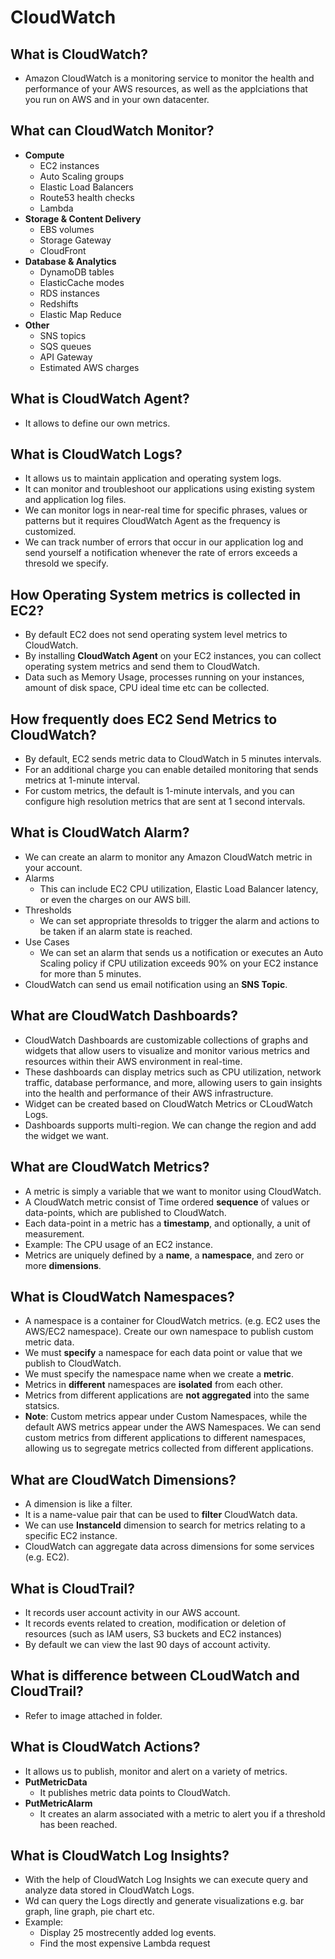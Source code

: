 # CloudWatch

## What is CloudWatch?

- Amazon CloudWatch is a monitoring service to monitor the health and performance of your AWS resources, as well as the applciations that you run on AWS and in your own datacenter.

## What can CloudWatch Monitor?

- **Compute**
  - EC2 instances
  - Auto Scaling groups
  - Elastic Load Balancers
  - Route53 health checks
  - Lambda
- **Storage & Content Delivery**
  - EBS volumes
  - Storage Gateway
  - CloudFront
- **Database & Analytics**
  - DynamoDB tables
  - ElasticCache modes
  - RDS instances
  - Redshifts
  - Elastic Map Reduce
- **Other**
  - SNS topics
  - SQS queues
  - API Gateway
  - Estimated AWS charges

## What is CloudWatch Agent?

- It allows to define our own metrics.

## What is CloudWatch Logs?

- It allows us to maintain application and operating system logs.
- It can monitor and troubleshoot our applications using existing system and application log files.
- We can monitor logs in near-real time for specific phrases, values or patterns but it requires CloudWatch Agent as the frequency is customized.
- We can track number of errors that occur in our application log and send yourself a notification whenever the rate of errors exceeds a thresold we specify.

## How Operating System metrics is collected in EC2?

- By default EC2 does not send operating system level metrics to CloudWatch.
- By installing **CloudWatch Agent** on your EC2 instances, you can collect operating system metrics and send them to CloudWatch.
- Data such as Memory Usage, processes running on your instances, amount of disk space, CPU ideal time etc can be collected.

## How frequently does EC2 Send Metrics to CloudWatch?

- By default, EC2 sends metric data to CloudWatch in 5 minutes intervals.
- For an additional charge you can enable detailed monitoring that sends metrics at 1-minute interval.
- For custom metrics, the default is 1-minute intervals, and you can configure high resolution metrics that are sent at 1 second intervals.

## What is CloudWatch Alarm?

- We can create an alarm to monitor any Amazon CloudWatch metric in your account.
- Alarms
  - This can include EC2 CPU utilization, Elastic Load Balancer latency, or even the charges on our AWS bill.
- Thresholds
  - We can set appropriate thresolds to trigger the alarm and actions to be taken if an alarm state is reached.
- Use Cases
  - We can set an alarm that sends us a notification or executes an Auto Scaling policy if CPU utilization exceeds 90% on your EC2 instance for more than 5 minutes.
- CloudWatch can send us email notification using an **SNS Topic**.


## What are CloudWatch Dashboards?

- CloudWatch Dashboards are customizable collections of graphs and widgets that allow users to visualize and monitor various metrics and resources within their AWS environment in real-time.
- These dashboards can display metrics such as CPU utilization, network traffic, database performance, and more, allowing users to gain insights into the health and performance of their AWS infrastructure.
- Widget can be created based on CloudWatch Metrics or CLoudWatch Logs.
- Dashboards supports multi-region. We can change the region and add the widget we want.

## What are CloudWatch Metrics?

- A metric is simply a variable that we want to monitor using CloudWatch.
- A CloudWatch metric consist of Time ordered **sequence** of values or data-points, which are published to CloudWatch.
- Each data-point in a metric has a **timestamp**, and optionally, a unit of measurement.
- Example: The CPU usage of an EC2 instance.
- Metrics are uniquely defined by a **name**, a **namespace**, and zero or more **dimensions**.

## What is CloudWatch Namespaces?

- A namespace is a container for CloudWatch metrics. (e.g. EC2 uses the AWS/EC2 namespace). Create our own namespace to publish custom metric data.
- We must **specify** a namespace for each data point or value that we publish to CloudWatch.
- We must specify the namespace name when we create a **metric**.
- Metrics in **different** namespaces are **isolated** from each other.
- Metrics from different applications are **not aggregated** into the same statsics.
- **Note**: Custom metrics appear under Custom Namespaces, while the default AWS metrics appear under the AWS Namespaces. We can send custom metrics from different applications to different namespaces, allowing us to segregate metrics collected from different applications.

## What are CloudWatch Dimensions?

- A dimension is like a filter.
- It is a name-value pair that can be used to **filter** CloudWatch data.
- We can use **InstanceId** dimension to search for metrics relating to a specific EC2 instance.
- CloudWatch can aggregate data across dimensions for some services (e.g. EC2).

## What is CloudTrail?

- It records user account activity in our AWS account.
- It records events related to creation, modification or deletion of resources (such as IAM users, S3 buckets and EC2 instances)
- By default we can view the last 90 days of account activity.

## What is difference between CLoudWatch and CloudTrail?

- Refer to image attached in folder.

## What is CloudWatch Actions?

- It allows us to publish, monitor and alert on a variety of metrics.
- **PutMetricData**
  - It publishes metric data points to CloudWatch.
- **PutMetricAlarm**
  - It creates an alarm associated with a metric to alert you if a threshold has been reached.

## What is CloudWatch Log Insights?

- With the help of CloudWatch Log Insights we can execute query and analyze data stored in CloudWatch Logs.
- Wd can query the Logs directly and generate visualizations e.g. bar graph, line graph, pie chart etc.
- Example:
  - Display 25 mostrecently added log events.
  - Find the most expensive Lambda request